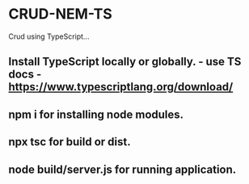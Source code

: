# CRUD-NEM-TS
Crud using TypeScript...

## Install TypeScript locally or globally. - use TS docs - https://www.typescriptlang.org/download/
## npm i for installing node modules.
## npx tsc for build or dist.
## node build/server.js for running application.
